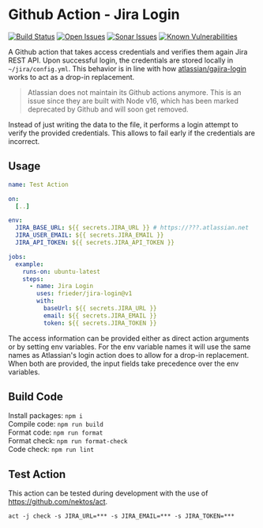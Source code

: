 # Github Action - Jira Login

[![Build Status](https://img.shields.io/github/actions/workflow/status/frieder/gha-jira-login/pr.yml?label=Build%20Status)](https://github.com/frieder/gha-jira-login/actions/workflows/pr.yml)
[![Open Issues](https://img.shields.io/github/issues-raw/frieder/gha-jira-login?label=Open%20Issues)](https://github.com/frieder/gha-jira-login/issues?q=is%3Aopen+is%3Aissue)
[![Sonar Issues](https://img.shields.io/sonar/violations/frieder_gha-jira-login/main?format=long&server=https%3A%2F%2Fsonarcloud.io&label=Sonar%20Violations)](https://sonarcloud.io/project/overview?id=frieder_gha-jira-login)
[![Known Vulnerabilities](https://snyk.io/test/github/frieder/gha-jira-login/badge.svg)](https://snyk.io/test/github/frieder/gha-jira-login)

A Github action that takes access credentials and verifies them again Jira REST API.
Upon successful login, the credentials are stored locally in `~/jira/config.yml`.
This behavior is in line with how [atlassian/gajira-login](https://github.com/marketplace/actions/jira-login) 
works to act as a drop-in replacement.

> Atlassian does not maintain its Github actions anymore. This is an issue since they are
> built with Node v16, which has been marked deprecated by Github and will soon get removed.

Instead of just writing the data to the file, it performs a login attempt to verify the
provided credentials. This allows to fail early if the credentials are incorrect.

## Usage

```yaml
name: Test Action

on:
  [..]

env:
  JIRA_BASE_URL: ${{ secrets.JIRA_URL }} # https://???.atlassian.net
  JIRA_USER_EMAIL: ${{ secrets.JIRA_EMAIL }}
  JIRA_API_TOKEN: ${{ secrets.JIRA_API_TOKEN }}

jobs:
  example:
    runs-on: ubuntu-latest
    steps:
      - name: Jira Login
        uses: frieder/jira-login@v1
        with:
          baseUrl: ${{ secrets.JIRA_URL }}
          email: ${{ secrets.JIRA_EMAIL }}
          token: ${{ secrets.JIRA_TOKEN }}
```

The access information can be provided either as direct action arguments or by setting
env variables. For the env variable names it will use the same names as Atlassian's
login action does to allow for a drop-in replacement. When both are provided, the 
input fields take precedence over the env variables.

## Build Code

Install packages: `npm i`              <br>
Compile code: `npm run build`          <br>
Format code: `npm run format`          <br>
Format check: `npm run format-check`   <br>
Code check: `npm run lint`

## Test Action

This action can be tested during development with the use of https://github.com/nektos/act.

```
act -j check -s JIRA_URL=*** -s JIRA_EMAIL=*** -s JIRA_TOKEN=***
```

